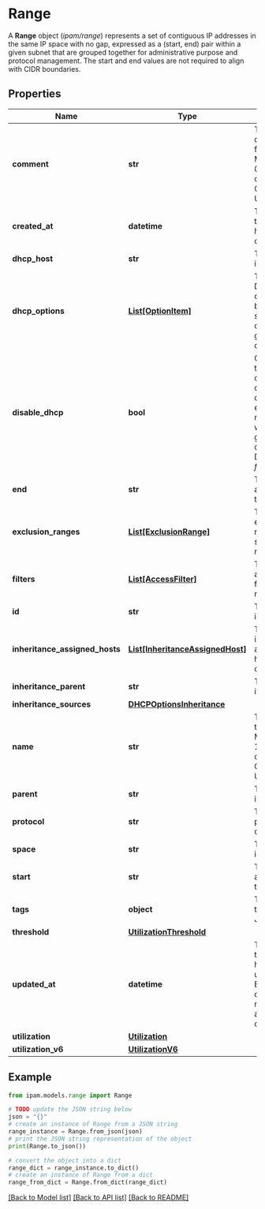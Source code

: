 # Range

A __Range__ object (_ipam/range_) represents a set of contiguous IP addresses in the same IP space with no gap, expressed as a (start, end) pair within a given subnet that are grouped together for administrative purpose and protocol management. The start and end values are not required to align with CIDR boundaries. 

## Properties

Name | Type | Description | Notes
------------ | ------------- | ------------- | -------------
**comment** | **str** | The description for the range. May contain 0 to 1024 characters. Can include UTF-8. | [optional] 
**created_at** | **datetime** | Time when the object has been created. | [optional] [readonly] 
**dhcp_host** | **str** | The resource identifier. | [optional] 
**dhcp_options** | [**List[OptionItem]**](OptionItem.md) | The list of DHCP options. May be either a specific option or a group of options. | [optional] 
**disable_dhcp** | **bool** | Optional. _true_ to disable object. A disabled object is effectively non-existent when generating configuration.  Defaults to _false_. | [optional] 
**end** | **str** | The end IP address of the range. | 
**exclusion_ranges** | [**List[ExclusionRange]**](ExclusionRange.md) | The list of all exclusion ranges in the scope of the range. | [optional] 
**filters** | [**List[AccessFilter]**](AccessFilter.md) | The list of all allow/deny filters of the range. | [optional] 
**id** | **str** | The resource identifier. | [optional] [readonly] 
**inheritance_assigned_hosts** | [**List[InheritanceAssignedHost]**](InheritanceAssignedHost.md) | The list of the inheritance assigned hosts of the object. | [optional] [readonly] 
**inheritance_parent** | **str** | The resource identifier. | [optional] 
**inheritance_sources** | [**DHCPOptionsInheritance**](DHCPOptionsInheritance.md) |  | [optional] 
**name** | **str** | The name of the range. May contain 1 to 256 characters. Can include UTF-8. | [optional] 
**parent** | **str** | The resource identifier. | [optional] 
**protocol** | **str** | The type of protocol (_ip4_ or _ip6_). | [optional] [readonly] 
**space** | **str** | The resource identifier. | [optional] 
**start** | **str** | The start IP address of the range. | 
**tags** | **object** | The tags for the range in JSON format. | [optional] 
**threshold** | [**UtilizationThreshold**](UtilizationThreshold.md) |  | [optional] 
**updated_at** | **datetime** | Time when the object has been updated. Equals to _created_at_ if not updated after creation. | [optional] [readonly] 
**utilization** | [**Utilization**](Utilization.md) |  | [optional] 
**utilization_v6** | [**UtilizationV6**](UtilizationV6.md) |  | [optional] 

## Example

```python
from ipam.models.range import Range

# TODO update the JSON string below
json = "{}"
# create an instance of Range from a JSON string
range_instance = Range.from_json(json)
# print the JSON string representation of the object
print(Range.to_json())

# convert the object into a dict
range_dict = range_instance.to_dict()
# create an instance of Range from a dict
range_from_dict = Range.from_dict(range_dict)
```
[[Back to Model list]](../README.md#documentation-for-models) [[Back to API list]](../README.md#documentation-for-api-endpoints) [[Back to README]](../README.md)


